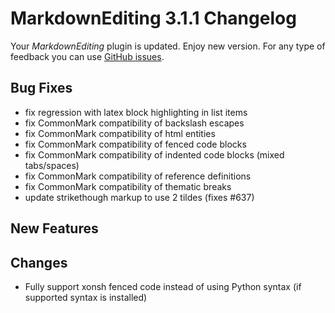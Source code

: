 # MarkdownEditing 3.1.1 Changelog

Your _MarkdownEditing_ plugin is updated. Enjoy new version. For any type of
feedback you can use [GitHub issues][issues].

## Bug Fixes

* fix regression with latex block highlighting in list items
* fix CommonMark compatibility of backslash escapes
* fix CommonMark compatibility of html entities
* fix CommonMark compatibility of fenced code blocks
* fix CommonMark compatibility of indented code blocks (mixed tabs/spaces)
* fix CommonMark compatibility of reference definitions
* fix CommonMark compatibility of thematic breaks
* update strikethough markup to use 2 tildes (fixes #637)

## New Features

## Changes

* Fully support xonsh fenced code instead of using Python syntax 
  (if supported syntax is installed)

[issues]: https://github.com/SublimeText-Markdown/MarkdownEditing/issues

